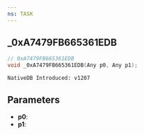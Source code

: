```yaml
---
ns: TASK
---
```

## _0xA7479FB665361EDB

```c
// 0xA7479FB665361EDB
void _0xA7479FB665361EDB(Any p0, Any p1);
```

```
NativeDB Introduced: v1207
```

## Parameters
* **p0**:
* **p1**:
